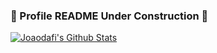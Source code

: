 ### 🚧 Profile README Under Construction 🚧

[![Joaodafi's Github Stats](https://github-readme-stats.vercel.app/api?username=joaodafi&hide_title=true&show_icons=true&hide=issues&count_private=true&include_all_commits=true)](https://github.com/joaodafi?tab=repositories)

<!--
**joaodafi/joaodafi** is a ✨ _special_ ✨ repository because its `README.md` (this file) appears on your GitHub profile.

Here are some ideas to get you started:

- 🔭 I’m currently working on ...
- 🌱 I’m currently learning ...
- 👯 I’m looking to collaborate on ...
- 🤔 I’m looking for help with ...
- 💬 Ask me about ...
- 📫 How to reach me: ...
- 😄 Pronouns: ...
- ⚡ Fun fact: ...
-->
